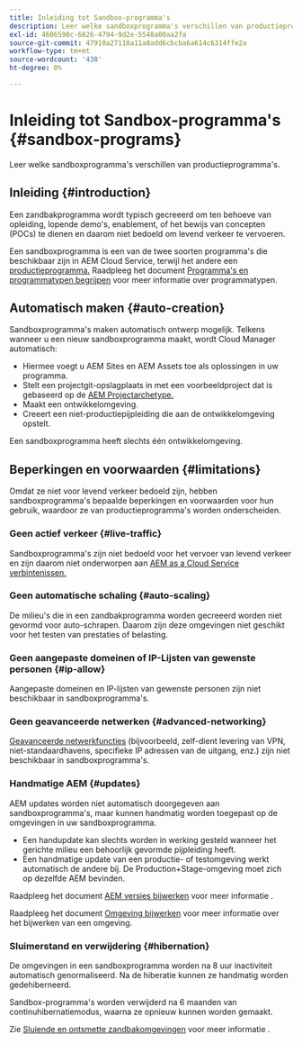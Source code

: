 ```yaml
---
title: Inleiding tot Sandbox-programma's
description: Leer welke sandboxprogramma's verschillen van productieprogramma's.
exl-id: 4606590c-6826-4794-9d2e-5548a00aa2fa
source-git-commit: 47910a27118a11a8add6cbcba6a614c6314ffe2a
workflow-type: tm+mt
source-wordcount: '438'
ht-degree: 0%

---
```



# Inleiding tot Sandbox-programma&#39;s {#sandbox-programs}

Leer welke sandboxprogramma&#39;s verschillen van productieprogramma&#39;s.

## Inleiding {#introduction}

Een zandbakprogramma wordt typisch gecreeerd om ten behoeve van opleiding, lopende demo&#39;s, enablement, of het bewijs van concepten (POCs) te dienen en daarom niet bedoeld om levend verkeer te vervoeren.

Een sandboxprogramma is een van de twee soorten programma&#39;s die beschikbaar zijn in AEM Cloud Service, terwijl het andere een [productieprogramma.](introduction-production-programs.md) Raadpleeg het document [Programma&#39;s en programmatypen begrijpen](/help/implementing/cloud-manager/getting-access-to-aem-in-cloud/program-types.md) voor meer informatie over programmatypen.

## Automatisch maken {#auto-creation}

Sandboxprogramma&#39;s maken automatisch ontwerp mogelijk. Telkens wanneer u een nieuw sandboxprogramma maakt, wordt Cloud Manager automatisch:

* Hiermee voegt u AEM Sites en AEM Assets toe als oplossingen in uw programma.
* Stelt een projectgit-opslagplaats in met een voorbeeldproject dat is gebaseerd op de [AEM Projectarchetype.](https://experienceleague.adobe.com/docs/experience-manager-core-components/using/developing/archetype/overview.html)
* Maakt een ontwikkelomgeving.
* Creeert een niet-productiepijpleiding die aan de ontwikkelomgeving opstelt.

Een sandboxprogramma heeft slechts één ontwikkelomgeving.

## Beperkingen en voorwaarden {#limitations}

Omdat ze niet voor levend verkeer bedoeld zijn, hebben sandboxprogramma&#39;s bepaalde beperkingen en voorwaarden voor hun gebruik, waardoor ze van productieprogramma&#39;s worden onderscheiden.

### Geen actief verkeer {#live-traffic}

Sandboxprogramma&#39;s zijn niet bedoeld voor het vervoer van levend verkeer en zijn daarom niet onderworpen aan [AEM as a Cloud Service verbintenissen.](https://www.adobe.com/legal/service-commitments.html)

### Geen automatische schaling {#auto-scaling}

De milieu&#39;s die in een zandbakprogramma worden gecreeerd worden niet gevormd voor auto-schrapen. Daarom zijn deze omgevingen niet geschikt voor het testen van prestaties of belasting.

### Geen aangepaste domeinen of IP-Lijsten van gewenste personen {#ip-allow}

Aangepaste domeinen en IP-lijsten van gewenste personen zijn niet beschikbaar in sandboxprogramma&#39;s.

### Geen geavanceerde netwerken {#advanced-networking}

[Geavanceerde netwerkfuncties](/help/security/configuring-advanced-networking.md) (bijvoorbeeld, zelf-dient levering van VPN, niet-standaardhavens, specifieke IP adressen van de uitgang, enz.) zijn niet beschikbaar in sandboxprogramma&#39;s.

### Handmatige AEM {#updates}

AEM updates worden niet automatisch doorgegeven aan sandboxprogramma&#39;s, maar kunnen handmatig worden toegepast op de omgevingen in uw sandboxprogramma.

* Een handupdate kan slechts worden in werking gesteld wanneer het gerichte milieu een behoorlijk gevormde pijpleiding heeft.
* Een handmatige update van een productie- of testomgeving werkt automatisch de andere bij. De Production+Stage-omgeving moet zich op dezelfde AEM bevinden.

Raadpleeg het document [AEM versies bijwerken](/help/implementing/deploying/aem-version-updates.md) voor meer informatie .

Raadpleeg het document [Omgeving bijwerken](/help/implementing/cloud-manager/manage-environments.md#updating-dev-environment) voor meer informatie over het bijwerken van een omgeving.

### Sluimerstand en verwijdering {#hibernation}

De omgevingen in een sandboxprogramma worden na 8 uur inactiviteit automatisch genormaliseerd. Na de hiberatie kunnen ze handmatig worden gedehiberneerd.

Sandbox-programma&#39;s worden verwijderd na 6 maanden van continuhibernatiemodus, waarna ze opnieuw kunnen worden gemaakt.

Zie [Sluiende en ontsmette zandbakomgevingen](/help/implementing/cloud-manager/getting-access-to-aem-in-cloud/hibernating-environments.md) voor meer informatie .
